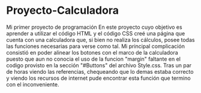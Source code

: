# Proyecto-Calculadora
Mi primer proyecto de programación
En este proyecto cuyo objetivo es aprender a utilizar el código HTML y el código CSS creé una página que cuenta con una calculadora que, si bien no realiza los cálculos, posee todas las funciones necesarias para verse como tal. Mi principal complicación consistió en poder alinear los botones con el marco de la calculadora puesto que aun no conocia el uso de la funcion "margin" faltante en el codigo provisto en la sección "#Buttons" del archivo Style.css. Tras un par de horas viendo las referencias, chequeando que lo demas estaba correcto y viendo los recursos de internet pude encontrar esta función que termino con el inconveniente.
